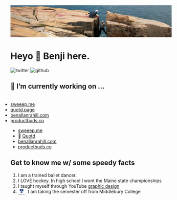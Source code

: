 
<style>
 #projects {
  display: inline;
  }
</style>
<img src="media/otter-cliffs-25 copy.jpg" style="overflow: hidden; height: 100px; width: 1000px;"/>


<h1> Heyo 👋  Benji here. </h1>

![twitter](https://img.shields.io/twitter/follow/ballanrahill)
![github](https://img.shields.io/github/followers/benjamin-allanrahill?label=check%20out%20my%20code%21&style=plastic)

## 🔭 I’m currently working on ...


<ul id="projects" styles="display:inline; text-decoration:none">
  <li><a href="https://github.com/benjamin-allanrahill/sweeep">sweeep.me</a></li>
  <li><a href="https://github.com/benjamin-allanrahill/quote-book">quotd.page</a></li>
  <li><a href="https://benallanrahill.com">benallanrahill.com</a></li>
  <li><a href="https://productbuds.co">productbuds.co</a></li>
</ul> 


- [sweeep.me](https://github.com/benjamin-allanrahill/sweeep)
- 💬 [Quotd](https://github.com/benjamin-allanrahill/quote-book)</li>
- [benallanrahill.com](https://benallanrahill.com)</li>
- [productbuds.co](https://productbuds.co)</li>

## Get to know me w/ some speedy facts
1. I am a trained ballet dancer.
2. I LOVE hockey. In high school I wont the Maine state championships
3. I taught myself through YouTube [graphic design](https://benallanrahill.com)
4. I am taking the semester off from Middlebury College <img src="media/middlogo_newsroom.png" height=20px style="float: left; margin-right: 10px;" />



<!--

🌱 I’m currently learning ...
<svg viewBox="0 0 128 128">
  <path fill="#F0DB4F" d="M1.408 1.408h125.184v125.185h-125.184z"></path><path fill="#323330" d="M116.347 96.736c-.917-5.711-4.641-10.508-15.672-14.981-3.832-1.761-8.104-3.022-9.377-5.926-.452-1.69-.512-2.642-.226-3.665.821-3.32 4.784-4.355 7.925-3.403 2.023.678 3.938 2.237 5.093 4.724 5.402-3.498 5.391-3.475 9.163-5.879-1.381-2.141-2.118-3.129-3.022-4.045-3.249-3.629-7.676-5.498-14.756-5.355l-3.688.477c-3.534.893-6.902 2.748-8.877 5.235-5.926 6.724-4.236 18.492 2.975 23.335 7.104 5.332 17.54 6.545 18.873 11.531 1.297 6.104-4.486 8.08-10.234 7.378-4.236-.881-6.592-3.034-9.139-6.949-4.688 2.713-4.688 2.713-9.508 5.485 1.143 2.499 2.344 3.63 4.26 5.795 9.068 9.198 31.76 8.746 35.83-5.176.165-.478 1.261-3.666.38-8.581zm-46.885-37.793h-11.709l-.048 30.272c0 6.438.333 12.34-.714 14.149-1.713 3.558-6.152 3.117-8.175 2.427-2.059-1.012-3.106-2.451-4.319-4.485-.333-.584-.583-1.036-.667-1.071l-9.52 5.83c1.583 3.249 3.915 6.069 6.902 7.901 4.462 2.678 10.459 3.499 16.731 2.059 4.082-1.189 7.604-3.652 9.448-7.401 2.666-4.915 2.094-10.864 2.07-17.444.06-10.735.001-21.468.001-32.237z"></path>
</svg> 



**benjamin-allanrahill/benjamin-allanrahill** is a ✨ _special_ ✨ repository because its `README.md` (this file) appears on your GitHub profile.

Here are some ideas to get you started:

- 
- 
- 👯 I’m looking to collaborate on ...
- 🤔 I’m looking for help with ...
- 💬 Ask me about ...
- 📫 How to reach me: ...
- 😄 Pronouns: ...
- ⚡ Fun fact: ...
-->
